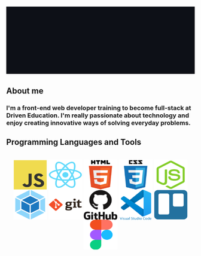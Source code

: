 <p align="center">
  <img src="https://github.com/Ginhu/Ginhu/blob/main/assets/greetings.gif" alt="Hi, I'm Sérgio 👋 Welcome to my gitHub Page ❤️">
</p>

## About me
### I'm a front-end web developer training to become full-stack at Driven Education. I'm really passionate about technology and enjoy creating innovative ways of solving everyday problems.

## Programming Languages and Tools

<div style="display: inline_block" align="center" gap="25px"><br>
  <img align="center" alt="JS-Icon" height="80" width="90" src="https://github.com/devicons/devicon/blob/master/icons/javascript/javascript-original.svg" />
  <img align="center" alt="React-Icon" height="80" width="90" src="https://github.com/devicons/devicon/blob/master/icons/react/react-original.svg" />
  <img align="center" alt="HTML5-Icon" height="80" width="90" src="https://github.com/devicons/devicon/blob/master/icons/html5/html5-original-wordmark.svg" />
  <img align="center" alt="CSS-Icon" height="80" width="90" src="https://github.com/devicons/devicon/blob/master/icons/css3/css3-original-wordmark.svg" />
  <img align="center" alt="NodeJS-Icon" height="80" width="90" src="https://github.com/devicons/devicon/blob/master/icons/nodejs/nodejs-original.svg" />
  <img align="center" alt="Webpack-Icon" height="80" width="90" src="https://github.com/devicons/devicon/blob/master/icons/webpack/webpack-original.svg" />
   <img align="center" alt="GIT-Icon" height="80" width="90" src="https://github.com/devicons/devicon/blob/master/icons/git/git-original-wordmark.svg" />
  <img align="center" alt="GITHUB-Icon" height="80" width="90" src="https://github.com/devicons/devicon/blob/master/icons/github/github-original-wordmark.svg" />
  <img align="center" alt="VSCode-Icon" height="80" width="90" src="https://github.com/devicons/devicon/blob/master/icons/vscode/vscode-original-wordmark.svg" />
  <img align="center" alt="Trello-Icon" height="80" width="90" src="https://github.com/devicons/devicon/blob/master/icons/trello/trello-plain.svg" />
  <img align="center" alt="Figma-Icon" height="80" width="90" src="https://github.com/devicons/devicon/blob/master/icons/figma/figma-original.svg" />
</div>
